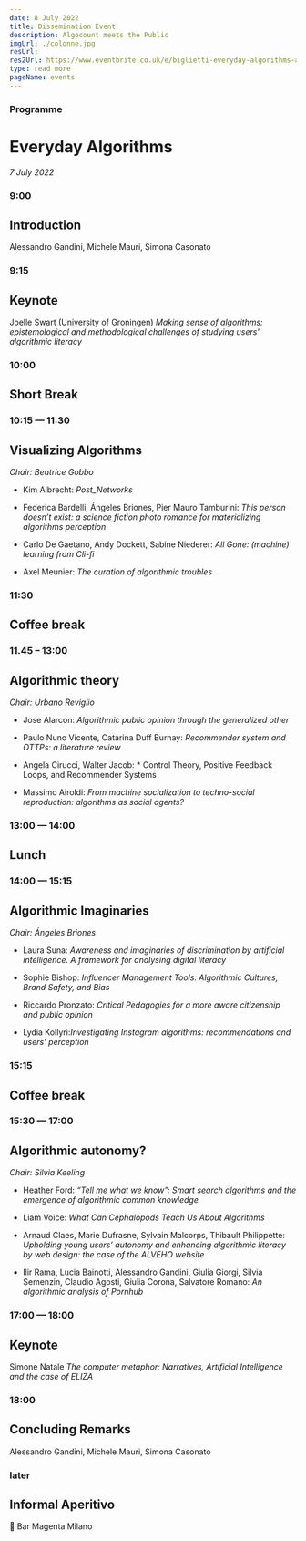 ```yaml
---
date: 8 July 2022
title: Dissemination Event
description: Algocount meets the Public
imgUrl: ./colonne.jpg
resUrl:
res2Url: https://www.eventbrite.co.uk/e/biglietti-everyday-algorithms-algocount-conference-milan-7-july-2022-359502229847
type: read more
pageName: events
---
```


### Programme
# Everyday Algorithms

*7 July 2022*

### 9:00
## Introduction
Alessandro Gandini, Michele Mauri, Simona Casonato

### 9:15
## Keynote
Joelle Swart (University of Groningen)
*Making sense of algorithms: epistemological and methodological challenges of studying users' algorithmic literacy*

### 10:00
## Short Break  

### 10:15 — 11:30
## Visualizing Algorithms

*Chair: Beatrice Gobbo*

- Kim Albrecht: *Post_Networks*

- Federica Bardelli, Ángeles Briones, Pier Mauro Tamburini: *This person doesn’t exist: a science fiction photo romance for materializing algorithms perception*

- Carlo De Gaetano, Andy Dockett, Sabine Niederer: *All Gone: (machine) learning from Cli-fi*

- Axel Meunier: *The curation of algorithmic troubles*

### 11:30
## Coffee break
  
### 11.45 – 13:00
## Algorithmic theory

*Chair: Urbano Reviglio*

- Jose Alarcon: *Algorithmic public opinion through the generalized other*

- Paulo Nuno Vicente, Catarina Duff Burnay: *Recommender system and OTTPs: a literature review*

- Angela Cirucci,  Walter Jacob: *
Control Theory, Positive Feedback Loops, and Recommender Systems

- Massimo Airoldi: *From machine socialization to techno-social reproduction: algorithms as social agents?*

### 13:00 — 14:00
## Lunch

### 14:00 — 15:15 
## Algorithmic Imaginaries
*Chair: Ángeles Briones*

- Laura Suna: *Awareness and imaginaries of discrimination by artificial intelligence. A framework for analysing digital literacy*

- Sophie Bishop: *Influencer Management Tools: Algorithmic Cultures, Brand Safety, and Bias*

- Riccardo Pronzato: *Critical Pedagogies for a more aware citizenship and public opinion*

- Lydia Kollyri:*Investigating Instagram algorithms: recommendations and users’ perception*

### 15:15
## Coffee break

### 15:30 — 17:00
## Algorithmic autonomy?
*Chair: Silvia Keeling*

- Heather Ford: *“Tell me what we know”: Smart search algorithms and the emergence of algorithmic common knowledge*

- Liam Voice: *What Can Cephalopods Teach Us About Algorithms*

- Arnaud Claes, Marie Dufrasne, Sylvain Malcorps, Thibault Philippette: *Upholding young users’ autonomy and enhancing algorithmic literacy by web design: the case of the ALVEHO website*

- Ilir Rama, Lucia Bainotti, Alessandro Gandini, Giulia Giorgi, Silvia Semenzin, Claudio Agosti, Giulia Corona, Salvatore Romano: 
*An algorithmic analysis of Pornhub*

### 17:00 — 18:00
## Keynote
Simone Natale
*The computer metaphor: Narratives, Artificial Intelligence and the case of ELIZA*

### 18:00
## Concluding Remarks
Alessandro Gandini, Michele Mauri, Simona Casonato

### later
## Informal Aperitivo
📍 Bar Magenta Milano


